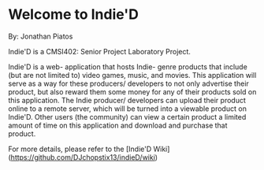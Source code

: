 Welcome to Indie'D
==================
By: Jonathan Piatos

Indie'D is a CMSI402: Senior Project Laboratory Project. 

Indie'D is a web- application that hosts Indie- genre products that include (but are not limited to) video games, music, and movies. This application will serve as a way for these producers/ developers to not only advertise their product, but also reward them some money for any of their products sold on this application. The Indie producer/ developers can upload their product online to a remote server, which will be turned into a viewable product on Indie'D. Other users (the community) can view a certain product a limited amount of time on this application and download and purchase that product.

For more details, please refer to the [Indie'D Wiki] (https://github.com/DJchopstix13/indieD/wiki)
 
